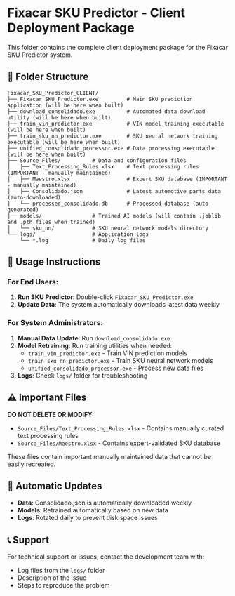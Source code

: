 # Fixacar SKU Predictor - Client Deployment Package

This folder contains the complete client deployment package for the Fixacar SKU Predictor system.

## 📁 Folder Structure

```
Fixacar_SKU_Predictor_CLIENT/
├── Fixacar_SKU_Predictor.exe         # Main SKU prediction application (will be here when built)
├── download_consolidado.exe          # Automated data download utility (will be here when built)
├── train_vin_predictor.exe           # VIN model training executable (will be here when built)
├── train_sku_nn_predictor.exe        # SKU neural network training executable (will be here when built)
├── unified_consolidado_processor.exe # Data processing executable (will be here when built)
├── Source_Files/          # Data and configuration files
│   ├── Text_Processing_Rules.xlsx    # Text processing rules (IMPORTANT - manually maintained)
│   ├── Maestro.xlsx                  # Expert SKU database (IMPORTANT - manually maintained)
│   ├── Consolidado.json              # Latest automotive parts data (auto-downloaded)
│   └── processed_consolidado.db      # Processed database (auto-generated)
├── models/                # Trained AI models (will contain .joblib and .pth files when trained)
│   └── sku_nn/            # SKU neural network models directory
└── logs/                  # Application logs
    └── *.log              # Daily log files
```

## 🚀 Usage Instructions

### For End Users:
1. **Run SKU Predictor**: Double-click `Fixacar_SKU_Predictor.exe`
2. **Update Data**: The system automatically downloads latest data weekly

### For System Administrators:
1. **Manual Data Update**: Run `download_consolidado.exe`
2. **Model Retraining**: Run training utilities when needed:
   - `train_vin_predictor.exe` - Train VIN prediction models
   - `train_sku_nn_predictor.exe` - Train SKU neural network models
   - `unified_consolidado_processor.exe` - Process new data files
3. **Logs**: Check `logs/` folder for troubleshooting

## ⚠️ Important Files

**DO NOT DELETE OR MODIFY:**
- `Source_Files/Text_Processing_Rules.xlsx` - Contains manually curated text processing rules
- `Source_Files/Maestro.xlsx` - Contains expert-validated SKU database

These files contain important manually maintained data that cannot be easily recreated.

## 🔄 Automatic Updates

- **Data**: Consolidado.json is automatically downloaded weekly
- **Models**: Retrained automatically based on new data
- **Logs**: Rotated daily to prevent disk space issues

## 📞 Support

For technical support or issues, contact the development team with:
- Log files from the `logs/` folder
- Description of the issue
- Steps to reproduce the problem
